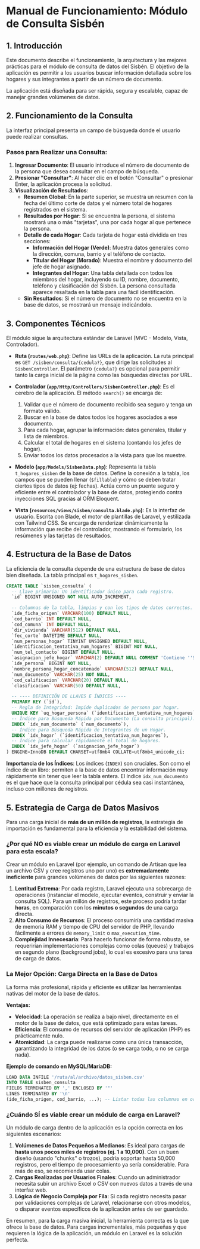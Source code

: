 # Manual de Funcionamiento: Módulo de Consulta Sisbén

## 1. Introducción

Este documento describe el funcionamiento, la arquitectura y las mejores prácticas para el módulo de consulta de datos del Sisbén. El objetivo de la aplicación es permitir a los usuarios buscar información detallada sobre los hogares y sus integrantes a partir de un número de documento.

La aplicación está diseñada para ser rápida, segura y escalable, capaz de manejar grandes volúmenes de datos.

## 2. Funcionamiento de la Consulta

La interfaz principal presenta un campo de búsqueda donde el usuario puede realizar consultas.

### Pasos para Realizar una Consulta:

1.  **Ingresar Documento**: El usuario introduce el número de documento de la persona que desea consultar en el campo de búsqueda.
2.  **Presionar "Consultar"**: Al hacer clic en el botón "Consultar" o presionar Enter, la aplicación procesa la solicitud.
3.  **Visualización de Resultados**:
    *   **Resumen Global**: En la parte superior, se muestra un resumen con la fecha del último corte de datos y el número total de hogares registrados en el sistema.
    *   **Resultados por Hogar**: Si se encuentra la persona, el sistema mostrará una o más "tarjetas", una por cada hogar al que pertenece la persona.
    *   **Detalle de cada Hogar**: Cada tarjeta de hogar está dividida en tres secciones:
        *   **Información del Hogar (Verde)**: Muestra datos generales como la dirección, comuna, barrio y el teléfono de contacto.
        *   **Titular del Hogar (Morado)**: Muestra el nombre y documento del jefe de hogar asignado.
        *   **Integrantes del Hogar**: Una tabla detallada con todos los miembros del hogar, incluyendo su ID, nombre, documento, teléfono y clasificación del Sisbén. La persona consultada aparece resaltada en la tabla para una fácil identificación.
    *   **Sin Resultados**: Si el número de documento no se encuentra en la base de datos, se mostrará un mensaje indicándolo.

## 3. Componentes Técnicos

El módulo sigue la arquitectura estándar de Laravel (MVC - Modelo, Vista, Controlador).

*   **Ruta (`routes/web.php`)**:
    Define las URLs de la aplicación. La ruta principal es `GET /sisben/consulta/{cedula?}`, que dirige las solicitudes al `SisbenController`. El parámetro `{cedula?}` es opcional para permitir tanto la carga inicial de la página como las búsquedas directas por URL.

*   **Controlador (`app/Http/Controllers/SisbenController.php`)**:
    Es el cerebro de la aplicación. El método `search()` se encarga de:
    1.  Validar que el número de documento recibido sea seguro y tenga un formato válido.
    2.  Buscar en la base de datos todos los hogares asociados a ese documento.
    3.  Para cada hogar, agrupar la información: datos generales, titular y lista de miembros.
    4.  Calcular el total de hogares en el sistema (contando los jefes de hogar).
    5.  Enviar todos los datos procesados a la vista para que los muestre.

*   **Modelo (`app/Models/SisbenData.php`)**:
    Representa la tabla `t_hogares_sisben` de la base de datos. Define la conexión a la tabla, los campos que se pueden llenar (`$fillable`) y cómo se deben tratar ciertos tipos de datos (ej: fechas). Actúa como un puente seguro y eficiente entre el controlador y la base de datos, protegiendo contra inyecciones SQL gracias al ORM Eloquent.

*   **Vista (`resources/views/sisben/consulta.blade.php`)**:
    Es la interfaz de usuario. Escrita con Blade, el motor de plantillas de Laravel, y estilizada con Tailwind CSS. Se encarga de renderizar dinámicamente la información que recibe del controlador, mostrando el formulario, los resúmenes y las tarjetas de resultados.

## 4. Estructura de la Base de Datos

La eficiencia de la consulta depende de una estructura de base de datos bien diseñada. La tabla principal es   `t_hogares_sisben`.

```sql
CREATE TABLE `sisben_consulta` (
  -- Llave primaria: Un identificador único para cada registro.
  `id` BIGINT UNSIGNED NOT NULL AUTO_INCREMENT,

  -- Columnas de la tabla, limpias y con los tipos de datos correctos.
  `ide_ficha_origen` VARCHAR(100) DEFAULT NULL,
  `cod_barrio` INT DEFAULT NULL,
  `cod_comuna` INT DEFAULT NULL,
  `dir_vivienda` VARCHAR(512) DEFAULT NULL,
  `fec_corte` DATETIME DEFAULT NULL,
  `num_personas_hogar` TINYINT UNSIGNED DEFAULT NULL,
  `identificacion_tentativa_num_hogares` BIGINT NOT NULL,
  `num_tel_contacto` BIGINT DEFAULT NULL,
  `asignacion_jefe_hogar` VARCHAR(2) DEFAULT NULL COMMENT 'Contiene ''Si'' si la persona es el titular.',
  `ide_persona` BIGINT NOT NULL,
  `nombre_persona_hogar_concatenado` VARCHAR(512) DEFAULT NULL,
  `num_documento` VARCHAR(25) NOT NULL,
  `cod_calificacion` VARCHAR(20) DEFAULT NULL,
  `clasificacion` VARCHAR(50) DEFAULT NULL,

  -- ---- DEFINICIÓN DE LLAVES E ÍNDICES ----
  PRIMARY KEY (`id`),
  -- Regla de Integridad: Impide duplicados de persona por hogar.
  UNIQUE KEY `uq_hogar_persona` (`identificacion_tentativa_num_hogares`, `ide_persona`),
  -- Índice para Búsqueda Rápida por Documento (La consulta principal).
  INDEX `idx_num_documento` (`num_documento`),
  -- Índice para Búsqueda Rápida de Integrantes de un Hogar.
  INDEX `idx_hogar` (`identificacion_tentativa_num_hogares`),
  -- Índice para calcular rápidamente el total de hogares.
  INDEX `idx_jefe_hogar` (`asignacion_jefe_hogar`)
) ENGINE=InnoDB DEFAULT CHARSET=utf8mb4 COLLATE=utf8mb4_unicode_ci;
```

**Importancia de los Índices**: Los índices (`INDEX`) son cruciales. Son como el índice de un libro: permiten a la base de datos encontrar información muy rápidamente sin tener que leer la tabla entera. El índice `idx_num_documento` es el que hace que la consulta principal por cédula sea casi instantánea, incluso con millones de registros.

## 5. Estrategia de Carga de Datos Masivos

Para una carga inicial de **más de un millón de registros**, la estrategia de importación es fundamental para la eficiencia y la estabilidad del sistema.

### ¿Por qué NO es viable crear un módulo de carga en Laravel para esta escala?

Crear un módulo en Laravel (por ejemplo, un comando de Artisan que lea un archivo CSV y cree registros uno por uno) es **extremadamente ineficiente** para grandes volúmenes de datos por las siguientes razones:

1.  **Lentitud Extrema**: Por cada registro, Laravel ejecuta una sobrecarga de operaciones (instanciar el modelo, ejecutar eventos, construir y enviar la consulta SQL). Para un millón de registros, este proceso podría tardar **horas**, en comparación con los **minutos o segundos** de una carga directa.
2.  **Alto Consumo de Recursos**: El proceso consumiría una cantidad masiva de memoria RAM y tiempo de CPU del servidor de PHP, llevando fácilmente a errores de `memory_limit` o `max_execution_time`.
3.  **Complejidad Innecesaria**: Para hacerlo funcionar de forma robusta, se requerirían implementaciones complejas como colas (queues) y trabajos en segundo plano (background jobs), lo cual es excesivo para una tarea de carga de datos.

### La Mejor Opción: Carga Directa en la Base de Datos

La forma más profesional, rápida y eficiente es utilizar las herramientas nativas del motor de la base de datos.

**Ventajas:**

*   **Velocidad**: La operación se realiza a bajo nivel, directamente en el motor de la base de datos, que está optimizado para estas tareas.
*   **Eficiencia**: El consumo de recursos del servidor de aplicación (PHP) es prácticamente nulo.
*   **Atomicidad**: La carga puede realizarse como una única transacción, garantizando la integridad de los datos (o se carga todo, o no se carga nada).

**Ejemplo de comando en MySQL/MariaDB:**
```sql
LOAD DATA INFILE '/ruta/al/archivo/datos_sisben.csv'
INTO TABLE sisben_consulta
FIELDS TERMINATED BY ',' ENCLOSED BY '"'
LINES TERMINATED BY '\n'
(ide_ficha_origen, cod_barrio, ...); -- Listar todas las columnas en orden
```

### ¿Cuándo SÍ es viable crear un módulo de carga en Laravel?

Un módulo de carga dentro de la aplicación es la opción correcta en los siguientes escenarios:

1.  **Volúmenes de Datos Pequeños a Medianos**: Es ideal para cargas de **hasta unos pocos miles de registros (ej. 1 a 10,000)**. Con un buen diseño (usando "chunks" o trozos), podría soportar hasta 50,000 registros, pero el tiempo de procesamiento ya sería considerable. Para más de eso, se recomienda usar colas.
2.  **Cargas Realizadas por Usuarios Finales**: Cuando un administrador necesita subir un archivo Excel o CSV con nuevos datos a través de una interfaz web.
3.  **Lógica de Negocio Compleja por Fila**: Si cada registro necesita pasar por validaciones complejas de Laravel, relacionarse con otros modelos, o disparar eventos específicos de la aplicación antes de ser guardado.

En resumen, para la carga masiva inicial, la herramienta correcta es la que ofrece la base de datos. Para cargas incrementales, más pequeñas y que requieren la lógica de la aplicación, un módulo en Laravel es la solución perfecta.
